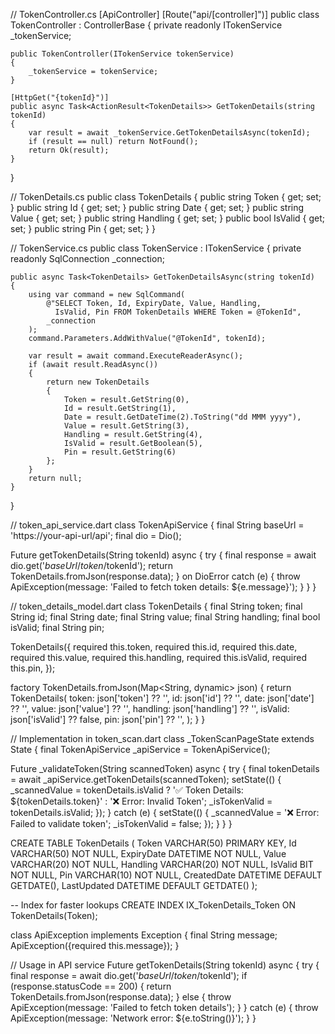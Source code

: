 // TokenController.cs
[ApiController]
[Route("api/[controller]")]
public class TokenController : ControllerBase
{
private readonly ITokenService \_tokenService;

    public TokenController(ITokenService tokenService)
    {
        _tokenService = tokenService;
    }

    [HttpGet("{tokenId}")]
    public async Task<ActionResult<TokenDetails>> GetTokenDetails(string tokenId)
    {
        var result = await _tokenService.GetTokenDetailsAsync(tokenId);
        if (result == null) return NotFound();
        return Ok(result);
    }

}

// TokenDetails.cs
public class TokenDetails
{
public string Token { get; set; }
public string Id { get; set; }
public string Date { get; set; }
public string Value { get; set; }
public string Handling { get; set; }
public bool IsValid { get; set; }
public string Pin { get; set; }
}

// TokenService.cs
public class TokenService : ITokenService
{
private readonly SqlConnection \_connection;

    public async Task<TokenDetails> GetTokenDetailsAsync(string tokenId)
    {
        using var command = new SqlCommand(
            @"SELECT Token, Id, ExpiryDate, Value, Handling,
              IsValid, Pin FROM TokenDetails WHERE Token = @TokenId",
            _connection
        );
        command.Parameters.AddWithValue("@TokenId", tokenId);

        var result = await command.ExecuteReaderAsync();
        if (await result.ReadAsync())
        {
            return new TokenDetails
            {
                Token = result.GetString(0),
                Id = result.GetString(1),
                Date = result.GetDateTime(2).ToString("dd MMM yyyy"),
                Value = result.GetString(3),
                Handling = result.GetString(4),
                IsValid = result.GetBoolean(5),
                Pin = result.GetString(6)
            };
        }
        return null;
    }

}

// token_api_service.dart
class TokenApiService {
final String baseUrl = 'https://your-api-url/api';
final dio = Dio();

Future<TokenDetails> getTokenDetails(String tokenId) async {
try {
final response = await dio.get('$baseUrl/token/$tokenId');
return TokenDetails.fromJson(response.data);
} on DioError catch (e) {
throw ApiException(message: 'Failed to fetch token details: ${e.message}');
}
}
}

// token_details_model.dart
class TokenDetails {
final String token;
final String id;
final String date;
final String value;
final String handling;
final bool isValid;
final String pin;

TokenDetails({
required this.token,
required this.id,
required this.date,
required this.value,
required this.handling,
required this.isValid,
required this.pin,
});

factory TokenDetails.fromJson(Map<String, dynamic> json) {
return TokenDetails(
token: json['token'] ?? '',
id: json['id'] ?? '',
date: json['date'] ?? '',
value: json['value'] ?? '',
handling: json['handling'] ?? '',
isValid: json['isValid'] ?? false,
pin: json['pin'] ?? '',
);
}
}

// Implementation in token_scan.dart
class \_TokenScanPageState extends State<TokenScanPage> {
final TokenApiService \_apiService = TokenApiService();

Future<void> \_validateToken(String scannedToken) async {
try {
final tokenDetails = await \_apiService.getTokenDetails(scannedToken);
setState(() {
\_scannedValue = tokenDetails.isValid
? '✅ Token Details: ${tokenDetails.token}'
: '❌ Error: Invalid Token';
\_isTokenValid = tokenDetails.isValid;
});
} catch (e) {
setState(() {
\_scannedValue = '❌ Error: Failed to validate token';
\_isTokenValid = false;
});
}
}
}

CREATE TABLE TokenDetails (
Token VARCHAR(50) PRIMARY KEY,
Id VARCHAR(50) NOT NULL,
ExpiryDate DATETIME NOT NULL,
Value VARCHAR(20) NOT NULL,
Handling VARCHAR(20) NOT NULL,
IsValid BIT NOT NULL,
Pin VARCHAR(10) NOT NULL,
CreatedDate DATETIME DEFAULT GETDATE(),
LastUpdated DATETIME DEFAULT GETDATE()
);

-- Index for faster lookups
CREATE INDEX IX_TokenDetails_Token ON TokenDetails(Token);

class ApiException implements Exception {
final String message;
ApiException({required this.message});
}

// Usage in API service
Future<TokenDetails> getTokenDetails(String tokenId) async {
try {
final response = await dio.get('$baseUrl/token/$tokenId');
if (response.statusCode == 200) {
return TokenDetails.fromJson(response.data);
} else {
throw ApiException(message: 'Failed to fetch token details');
}
} catch (e) {
throw ApiException(message: 'Network error: ${e.toString()}');
}
}
